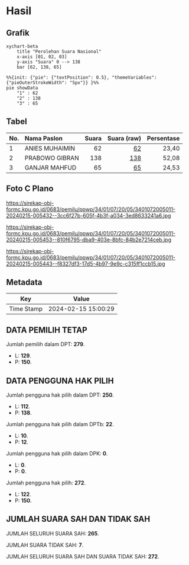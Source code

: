 # Hasil

## Grafik

```mermaid
xychart-beta
    title "Perolehan Suara Nasional"
    x-axis [01, 02, 03]
    y-axis "Suara" 0 --> 138
    bar [62, 138, 65]
```

```mermaid
%%{init: {"pie": {"textPosition": 0.5}, "themeVariables": {"pieOuterStrokeWidth": "5px"}} }%%
pie showData
    "1" : 62
    "2" : 138
    "3" : 65
```

## Tabel

| No. | Nama Paslon    | Suara | Suara (raw) | Persentase |
|:--- |:-------------- | -----:| -----------:| ----------:|
| 1   | ANIES MUHAIMIN | 62    | [62][p-1]   | 23,40      |
| 2   | PRABOWO GIBRAN | 138   | [138][p-2]  | 52,08      |
| 3   | GANJAR MAHFUD  | 65    | [65][p-3]   | 24,53      |


[p-1]: https://github.com/gigit-pemilu/pemilu-2024/blob/main/pilpres/hitung-suara/sub/34-di-yogyakarta/sub/01-kulon-progo/sub/07-pengasih/sub/2005-pengasih/sub/011-tps/sub/paslon-1.txt
[p-2]: https://github.com/gigit-pemilu/pemilu-2024/blob/main/pilpres/hitung-suara/sub/34-di-yogyakarta/sub/01-kulon-progo/sub/07-pengasih/sub/2005-pengasih/sub/011-tps/sub/paslon-2.txt
[p-3]: https://github.com/gigit-pemilu/pemilu-2024/blob/main/pilpres/hitung-suara/sub/34-di-yogyakarta/sub/01-kulon-progo/sub/07-pengasih/sub/2005-pengasih/sub/011-tps/sub/paslon-3.txt

## Foto C Plano

https://sirekap-obj-formc.kpu.go.id/0683/pemilu/ppwp/34/01/07/20/05/3401072005011-20240215-005432--3cc6f27b-605f-4b3f-a034-3ed8633241a6.jpg

https://sirekap-obj-formc.kpu.go.id/0683/pemilu/ppwp/34/01/07/20/05/3401072005011-20240215-005453--810f6795-dba9-403e-8bfc-84b2e7214ceb.jpg

https://sirekap-obj-formc.kpu.go.id/0683/pemilu/ppwp/34/01/07/20/05/3401072005011-20240215-005443--f8327df3-17d5-4b97-9e9c-c315ff1ccb15.jpg


## Metadata

| Key        | Value               |
| ---------- | ------------------- |
| Time Stamp | 2024-02-15 15:00:29 |


## DATA PEMILIH TETAP

Jumlah pemilih dalam DPT: **279**.
 * L: **129**.
 * P: **150**.

## DATA PENGGUNA HAK PILIH

Jumlah pengguna hak pilih dalam DPT: **250**.
 * L: **112**.
 * P: **138**.

Jumlah pengguna hak pilih dalam DPTb: **22**.
 * L: **10**.
 * P: **12**.

Jumlah pengguna hak pilih dalam DPK: **0**.
 * L: **0**.
 * P: **0**.

Jumlah pengguna hak pilih: **272**.
 * L: **122**.
 * P: **150**.

## JUMLAH SUARA SAH DAN TIDAK SAH

JUMLAH SELURUH SUARA SAH: **265**.

JUMLAH SUARA TIDAK SAH: **7**.

JUMLAH SELURUH SUARA SAH DAN SUARA TIDAK SAH: **272**.


